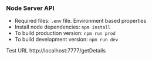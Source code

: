 ### Node Server API

- Required files: `.env` file. Environment based properties
- Install node dependencies: `npm install`
- To build production version: `npm run prod`
- To build development version: `npm run dev`

Test URL
http://localhost:7777/getDetails